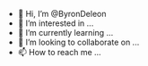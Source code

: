 - 👋 Hi, I’m @ByronDeleon
- 👀 I’m interested in ...
- 🌱 I’m currently learning ...
- 💞️ I’m looking to collaborate on ...
- 📫 How to reach me ...

<!---
ByronDeleon/ByronDeleon is a ✨ special ✨ repository because its `README.md` (this file) appears on your GitHub profile.
You can click the Preview link to take a look at your changes.
--->
